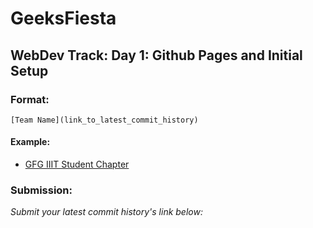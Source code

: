 # GeeksFiesta
## WebDev Track: Day 1: Github Pages and Initial Setup

### Format:
`[Team Name](link_to_latest_commit_history)`

#### Example:
* [GFG IIIT Student Chapter](https://github.com/GfG-IIIT-Bh/GeeksFiesta-WebdevTrack/commit/d02e669d851b1db8c4736c65e153aed946cb66d9)

### Submission:
*Submit your latest commit history's link below:*
